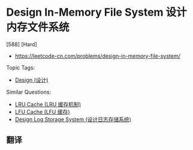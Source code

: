 # Design In-Memory File System 设计内存文件系统

[588] [Hard]

- https://leetcode-cn.com/problems/design-in-memory-file-system/

Topic Tags:

- [Design (设计)](https://leetcode-cn.com/tag/design/)

Similar Questions:

- [LRU Cache (LRU 缓存机制)](https://leetcode-cn.com/problems/lru-cache/)
- [LFU Cache (LFU 缓存)](https://leetcode-cn.com/problems/lfu-cache/)
- [Design Log Storage System (设计日志存储系统)](https://leetcode-cn.com/problems/design-log-storage-system/)

## 翻译
